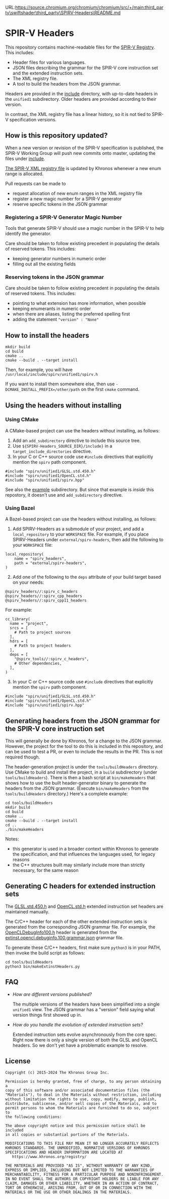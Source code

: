 URL:https://source.chromium.org/chromium/chromium/src/+/main:third_party\swiftshader\third_party\SPIRV-Headers\README.md
# SPIR-V Headers

This repository contains machine-readable files for the
[SPIR-V Registry](https://www.khronos.org/registry/spir-v/).
This includes:

* Header files for various languages.
* JSON files describing the grammar for the SPIR-V core instruction set
  and the extended instruction sets.
* The XML registry file.
* A tool to build the headers from the JSON grammar.

Headers are provided in the [include](include) directory, with up-to-date
headers in the `unified1` subdirectory. Older headers are provided according to
their version.

In contrast, the XML registry file has a linear history, so it is
not tied to SPIR-V specification versions.

## How is this repository updated?

When a new version or revision of the SPIR-V specification is published,
the SPIR-V Working Group will push new commits onto master, updating
the files under [include](include).

[The SPIR-V XML registry file](include/spirv/spir-v.xml)
is updated by Khronos whenever a new enum range is allocated.

Pull requests can be made to
- request allocation of new enum ranges in the XML registry file
- register a new magic number for a SPIR-V generator
- reserve specific tokens in the JSON grammar

### Registering a SPIR-V Generator Magic Number

Tools that generate SPIR-V should use a magic number in the SPIR-V to help identify the
generator.

Care should be taken to follow existing precedent in populating the details of reserved tokens.
This includes:
- keeping generator numbers in numeric order
- filling out all the existing fields

### Reserving tokens in the JSON grammar

Care should be taken to follow existing precedent in populating the details of reserved tokens.
This includes:
- pointing to what extension has more information, when possible
- keeping enumerants in numeric order
- when there are aliases, listing the preferred spelling first
- adding the statement `"version" : "None"`

## How to install the headers

```
mkdir build
cd build
cmake ..
cmake --build . --target install
```

Then, for example, you will have `/usr/local/include/spirv/unified1/spirv.h`

If you want to install them somewhere else, then use
`-DCMAKE_INSTALL_PREFIX=/other/path` on the first `cmake` command.

## Using the headers without installing

### Using CMake
A CMake-based project can use the headers without installing, as follows:

1. Add an `add_subdirectory` directive to include this source tree.
2. Use `${SPIRV-Headers_SOURCE_DIR}/include}` in a `target_include_directories`
   directive.
3. In your C or C++ source code use `#include` directives that explicitly mention
   the `spirv` path component.
```
#include "spirv/unified1/GLSL.std.450.h"
#include "spirv/unified1/OpenCL.std.h"
#include "spirv/unified1/spirv.hpp"
```

See also the [example](example/) subdirectory.  But since that example is
*inside* this repostory, it doesn't use and `add_subdirectory` directive.

### Using Bazel
A Bazel-based project can use the headers without installing, as follows:

1. Add SPIRV-Headers as a submodule of your project, and add a
`local_repository` to your `WORKSPACE` file. For example, if you place
SPIRV-Headers under `external/spirv-headers`, then add the following to your
`WORKSPACE` file:

```
local_repository(
    name = "spirv_headers",
    path = "external/spirv-headers",
)
```

2. Add one of the following to the `deps` attribute of your build target based
on your needs:
```
@spirv_headers//:spirv_c_headers
@spirv_headers//:spirv_cpp_headers
@spirv_headers//:spirv_cpp11_headers
```

For example:

```
cc_library(
  name = "project",
  srcs = [
    # Path to project sources
  ],
  hdrs = [
    # Path to project headers
  ],
  deps = [
    "@spirv_tools//:spirv_c_headers",
    # Other dependencies,
  ],
)
```

3. In your C or C++ source code use `#include` directives that explicitly mention
   the `spirv` path component.
```
#include "spirv/unified1/GLSL.std.450.h"
#include "spirv/unified1/OpenCL.std.h"
#include "spirv/unified1/spirv.hpp"
```

## Generating headers from the JSON grammar for the SPIR-V core instruction set

This will generally be done by Khronos, for a change to the JSON grammar.
However, the project for the tool to do this is included in this repository,
and can be used to test a PR, or even to include the results in the PR.
This is not required though.

The header-generation project is under the `tools/buildHeaders` directory.
Use CMake to build and install the project, in a `build` subdirectory (under `tools/buildHeaders`).
There is then a bash script at `bin/makeHeaders` that shows how to use the built
header-generator binary to generate the headers from the JSON grammar.
(Execute `bin/makeHeaders` from the `tools/buildHeaders` directory.)
Here's a complete example:

```
cd tools/buildHeaders
mkdir build
cd build
cmake ..
cmake --build . --target install
cd ..
./bin/makeHeaders
```

Notes:
- this generator is used in a broader context within Khronos to generate the specification,
  and that influences the languages used, for legacy reasons
- the C++ structures built may similarly include more than strictly necessary, for the same reason

## Generating C headers for extended instruction sets

The [GLSL.std.450.h](include/spirv/unified1/GLSL.std.450.h)
and [OpenCL.std.h](include/spirv/unified1/OpenCL.std.h) extended instruction set headers
are maintained manually.

The C/C++ header for each of the other extended instruction sets
is generated from the corresponding JSON grammar file.  For example, the
[OpenCLDebugInfo100.h](include/spirv/unified1/OpenCLDebugInfo100.h) header
is generated from the
[extinst.opencl.debuginfo.100.grammar.json](include/spirv/unified1/extinst.opencl.debuginfo.100.grammar.json)
grammar file.

To generate these C/C++ headers, first make sure `python3` is in your PATH, then
invoke the build script as follows:
```
cd tools/buildHeaders
python3 bin/makeExtinstHeaders.py
```

## FAQ

* *How are different versions published?*

  The multiple versions of the headers have been simplified into a
  single `unified1` view. The JSON grammar has a "version" field saying
  what version things first showed up in.

* *How do you handle the evolution of extended instruction sets?*

  Extended instruction sets evolve asynchronously from the core spec.
  Right now there is only a single version of both the GLSL and OpenCL
  headers.  So we don't yet have a problematic example to resolve.

## License
<a name="license"></a>
```
Copyright (c) 2015-2024 The Khronos Group Inc.

Permission is hereby granted, free of charge, to any person obtaining a
copy of this software and/or associated documentation files (the
"Materials"), to deal in the Materials without restriction, including
without limitation the rights to use, copy, modify, merge, publish,
distribute, sublicense, and/or sell copies of the Materials, and to
permit persons to whom the Materials are furnished to do so, subject to
the following conditions:

The above copyright notice and this permission notice shall be included
in all copies or substantial portions of the Materials.

MODIFICATIONS TO THIS FILE MAY MEAN IT NO LONGER ACCURATELY REFLECTS
KHRONOS STANDARDS. THE UNMODIFIED, NORMATIVE VERSIONS OF KHRONOS
SPECIFICATIONS AND HEADER INFORMATION ARE LOCATED AT
   https://www.khronos.org/registry/

THE MATERIALS ARE PROVIDED "AS IS", WITHOUT WARRANTY OF ANY KIND,
EXPRESS OR IMPLIED, INCLUDING BUT NOT LIMITED TO THE WARRANTIES OF
MERCHANTABILITY, FITNESS FOR A PARTICULAR PURPOSE AND NONINFRINGEMENT.
IN NO EVENT SHALL THE AUTHORS OR COPYRIGHT HOLDERS BE LIABLE FOR ANY
CLAIM, DAMAGES OR OTHER LIABILITY, WHETHER IN AN ACTION OF CONTRACT,
TORT OR OTHERWISE, ARISING FROM, OUT OF OR IN CONNECTION WITH THE
MATERIALS OR THE USE OR OTHER DEALINGS IN THE MATERIALS.
```
